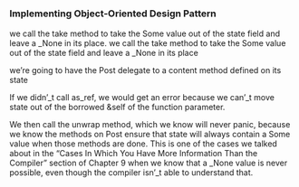 # 

### Implementing Object-Oriented Design Pattern

we call the take method to take the Some value out of the state field and leave a _None in its place. we call the take method to take the Some value out of the state field and leave a _None in its place

we’re going to have the Post delegate to a content method defined on its state

If we didn’_t call as_ref, we would get an error because we can’_t move state out of the borrowed &self of the function parameter.

We then call the unwrap method, which we know will never panic, because we know the methods on Post ensure that state will always contain a Some value when those methods are done. This is one of the cases we talked about in the “Cases In Which You Have More Information Than the Compiler” section of Chapter 9 when we know that a _None value is never possible, even though the compiler isn’_t able to understand that.
